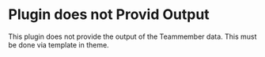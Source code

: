 # Plugin does not Provid Output
This plugin does not provide the output of the Teammember data. This must be done via template in theme.

